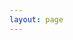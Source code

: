 ```yaml
---
layout: page
---
```

<script setup>
import {
  VPTeamPage,
  VPTeamPageTitle,
  VPTeamMembers,
  VPTeamPageSection
} from 'vitepress/theme'

const coreMembers = [ 
	{
		avatar: 'https://github.com/townwang.png',
		name: 'Townwang',
		title: 'Mobile Developer',
		links: [
		  { icon: 'github', link: 'https://github.com/townwang' },
		  { icon: 'twitter', link: 'https://twitter.com/townwang' }
		]
	}
  ]
const partners = [	
	{
		avatar: 'https://github.com/icbk.png',
		name: 'icbk',
		title: 'Api Developer',
		links: [
		  { icon: 'github', link: 'https://github.com/icbk' }
		]
	}
	]
</script>

<VPTeamPage>
  <VPTeamPageTitle>
    <template #title>Our Team</template>
    <template #lead>...</template>
  </VPTeamPageTitle>
  <VPTeamMembers size="medium" :members="coreMembers" />
  <VPTeamPageSection>
    <template #title>Partners</template>
    <template #lead>...</template>
    <template #members>
      <VPTeamMembers size="small" :members="partners" />
    </template>
  </VPTeamPageSection>
</VPTeamPage>
